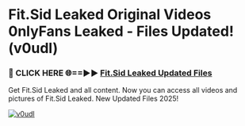 # Fit.Sid Leaked Original Videos 0nlyFans Leaked - Files Updated! (v0udl)

<h3>🔴 CLICK HERE 🌐==►► <a href="https://tinyurl.com/ehrbuxhb" rel="nofollow">Fit.Sid Leaked Updated Files</a></h3>

Get Fit.Sid Leaked and all content. Now you can access all videos and pictures of Fit.Sid Leaked. New Updated Files 2025!

[![v0udl](https://i.imgur.com/lVYEuWS.gif)](https://tinyurl.com/ehrbuxhb)
